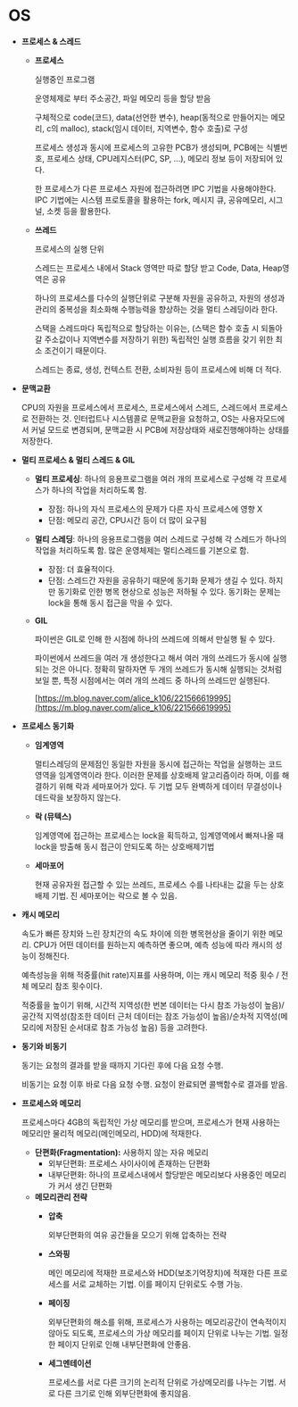 # OS

- **프로세스 & 스레드**
    - **프로세스**
        
        실행중인 프로그램
        
        운영체제로 부터 주소공간, 파일 메모리 등을 할당 받음
        
        구체적으로 code(코드), data(선언한 변수), heap(동적으로 만들어지는 메모리, c의 malloc), stack(임시 데이터, 지역변수, 함수 호출)로 구성
        
        프로세스 생성과 동시에 프로세스의 고유한 PCB가 생성되며, PCB에는 식별번호, 프로세스 상태, CPU레지스터(PC, SP, ...), 메모리 정보 등이 저장되어 있다.
        
        한 프로세스가 다른 프로세스 자원에 접근하려면 IPC 기법을 사용해야한다. IPC 기법에는 시스템 프로토콜을 활용하는 fork, 메시지 큐, 공유메모리, 시그널, 소켓 등을 활용한다.
        
    - **쓰레드**
        
         프로세스의 실행 단위
        
        스레드는 프로세스 내에서 Stack 영역만 따로 할당 받고 Code, Data, Heap영역은 공유
        
        하나의 프로세스를 다수의 실행단위로 구분해 자원을 공유하고, 자원의 생성과 관리의 중복성을 최소화해 수행능력을 향상하는 것을 멀티 스레딩이라 한다.
        
        스택을 스레드마다 독립적으로 할당하는 이유는, (스택은 함수 호출 시 되돌아갈 주소값이나 지역변수를 저장하기 위한) 독립적인 실행 흐름을 갖기 위한 최소 조건이기 때문이다.
        
        스레드는 종료, 생성, 컨텍스트 전환, 소비자원 등이 프로세스에 비해 더 적다.
        
- **문맥교환**
    
    CPU의 자원을 프로세스에서 프로세스, 프로세스에서 스레드, 스레드에서 프로세스로 전환하는 것. 인터럽트나 시스템콜로 문맥교환을 요청하고, OS는 사용자모드에서 커널 모드로 변경되며, 문맥교환 시 PCB에 저장상태와 새로진행해야하는 상태를 저장한다.
    
- **멀티 프로세스 &  멀티 스레드 & GIL**
    - **멀티 프로세싱**: 하나의 응용프로그램을 여러 개의 프로세스로 구성해 각 프로세스가 하나의 작업을 처리하도록 함.
        - 장점: 하나의 자식 프로세스의 문제가 다른 자식 프로세스에 영향 X
        - 단점: 메모리 공간, CPU시간 등이 더 많이 요구됨
    - **멀티 스레딩**: 하나의 응용프로그램을 여러 스레드로 구성해 각 스레드가 하나의 작업을 처리하도록 함. 많은 운영체제는 멀티스레드를 기본으로 함.
        - 장점: 더 효율적이다.
        - 단점: 스레드간 자원을 공유하기 때문에 동기화 문제가 생길 수 있다. 하지만 동기화로 인한 병목 현상으로 성능은 저하될 수 있다. 동기화는 문제는 lock을 통해 동시 접근을 막을 수 있다.
    - **GIL**
        
        파이썬은 GIL로 인해 한 시점에 하나의 쓰레드에 의해서 만실행 될 수 있다.
        
        파이썬에서 쓰레드을 여러 개 생성한다고 해서 여러 개의 쓰레드가 동시에 실행되는 것은 아니다. 정확히 말하자면 두 개의 쓰레드가 동시해 실행되는 것처럼 보일 뿐, 특정 시점에서는 여러 개의 쓰레드 중 하나의 쓰레드만 실행된다.
        
        [https://m.blog.naver.com/alice_k106/221566619995](https://m.blog.naver.com/alice_k106/221566619995)
        
- **프로세스 동기화**
    - **임계영역**
        
        멀티스레딩의 문제점인 동일한 자원을 동시에 접근하는 작업을 실행하는 코드영역을 임계영역이라 한다. 이러한 문제를 상호배제 알고리즘이라 하며, 이를 해결하기 위해 락과 세마포어가 있다. 두 기법 모두 완벽하게 데이터 무결성이나 데드락을 보장하지 않는다.
        
    - **락 (뮤텍스)**
        
        임계영역에 접근하는 프로세스는 lock을 획득하고, 임계영역에서 빠져나올 때 lock을 방출해 동시 접근이 안되도록 하는 상호배제기법
        
    - **세마포어**
        
        현재 공유자원 접근할 수 있는 쓰레드, 프로세스 수를 나타내는 값을 두는 상호배제 기법. 진 세마포어는 락으로 볼 수 있음.
        
- **캐시 메모리**
    
    속도가 빠른 장치와 느린 장치간의 속도 차이에 의한 병목현상을 줄이기 위한 메모리. CPU가 어떤 데이터를 원하는지 예측하면 좋으며, 예측 성능에 따라 캐시의 성능이 정해진다.
    
    예측성능을 위해 적중률(hit rate)지표를 사용하며, 이는 캐시 메모리 적중 횟수 / 전체 메모리 참조 횟수이다.
    
    적중률을 높이기 위해, 시간적 지역성(한 번본 데이터는 다시 참조 가능성이 높음)/공간적 지역성(참조한 데이터 근처 데이터는 참조 가능성이 높음)/순차적 지역성(메모리에 저장된 순서대로 참조 가능성 높음) 등을 고려한다.
    
- **동기와 비동기**
    
    동기는 요청의 결과를 받을 때까지 기다린 후에 다음 요청 수행.
    
    비동기는 요청 이후 바로 다음 요청 수행. 요청이 완료되면 콜백함수로 결과를 받음.
    
- **프로세스와 메모리**
    
    프로세스마다 4GB의 독립적인 가상 메모리를 받으며, 프로세스가 현재 사용하는 메모리만 물리적 메모리(메인메모리, HDD)에 적재한다.
    
    - **단편화(Fragmentation):** 사용하지 않는 자유 메모리
        - 외부단편화: 프로세스 사이사이에 존재하는 단편화
        - 내부단편화: 하나의 프로세스내에서 할당받은 메모리보다 사용중인 메모리가 커서 생긴 단편화
    - **메모리관리 전략**
        - **압축**
            
            외부단편화의 여유 공간들을 모으기 위해 압축하는 전략
            
        - **스와핑**
            
            메인 메모리에 적재한 프로세스와 HDD(보조기억장치)에 적재한 다른 프로세스를 서로 교체하는 기법. 이를 페이지 단위로도 수행 가능.
            
        - **페이징**
            
            외부단편화의 해소를 위해, 프로세스가 사용하는 메모리공간이 연속적이지 않아도 되도록, 프로세스의 가상 메모리를 페이지 단위로 나누는 기법. 일정한 페이지 단위로 인해 내부단편화에 안좋음.
            
        - **세그멘테이션**
            
            프로세스를 서로 다른 크기의 논리적 단위로 가상메모리를 나누는 기법. 서로 다른 크기로 인해 외부단편화에 좋지않음.